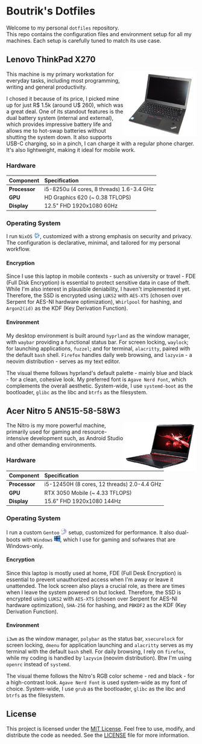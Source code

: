 # Boutrik's Dotfiles

Welcome to my personal `dotfiles` repository.  
This repo contains the configuration files and environment setup for all my machines. Each setup is carefully tuned to match its use case.

## Lenovo ThinkPad X270

<img align="right" width="192px" src="./.media/leno-tp-x270.png">

This machine is my primary workstation for everyday tasks, including most programming, writing and general productivity.

I chosed it because of its price, I picked mine up for just R$ 1.5k (around U$ 260), which was a great deal. One of its standout features is the dual battery system (internal and external), which provides impressive battery life and allows me to hot-swap batteries without shutting the system down. It also supports USB-C charging, so in a pinch, I can charge it with a regular phone charger. It's also lightweight, making it ideal for mobile work.

### Hardware

| Component      | Specification |
|:---------------|:--------------|
| **Processor**  | i5-8250u (4 cores, 8 threads) 1.6-3.4 GHz |
| **GPU**        | HD Graphics 620 (~ 0.38 TFLOPS) |
| **Display**    | 12.5" FHD 1920x1080 60Hz |

### Operating System

I run `NixOS` <img width="16px" src="./.media/nix.png">, customized with a strong emphasis on security and privacy. The configuration is declarative, minimal, and tailored for my personal workflow.

#### Encryption

Since I use this laptop in mobile contexts - such as university or travel - FDE (Full Disk Encryption) is essential to protect sensitive data in case of theft. While I'm also interest in plausible deniability, I haven't implemented it yet. Therefore, the SSD is encrypted using `LUKS2` with `AES-XTS` (chosen over Serpent for AES-NI hardware optimization), `Whirlpool` for hashing, and `Argon2(id)` as the KDF (Key Derivation Function).

#### Environment

My desktop environment is built around `hyprland` as the window manager, with `waybar` providing a functional status bar. For screen locking, `waylock`; for launching applications, `fuzzel`; and for terminal, `alacritty`, paired with the default `bash` shell. `Firefox` handles daily web browsing, and `lazyvim` - a neovim distribution - serves as my text editor.

The visual theme follows hyprland's default palette - mainly blue and black - for a clean, cohesive look. My preferred font is `Agave Nerd Font`, which complements the overall aesthetic. System-wide, I use `systemd-boot` as the bootloader, `glibc` as the libc and `btrfs` as the filesystem.

## Acer Nitro 5 AN515-58-58W3

<img align="right" width="192px" src="./.media/acer-nitro-5.png">

The Nitro is my more powerful machine, primarily used for gaming and resource-intensive development such, as Android Studio and other demanding environments.

### Hardware

| Component      | Specification |
|:---------------|:--------------|
| **Processor**  | i5-12450H (8 cores, 12 threads) 2.0-4.4 GHz |
| **GPU**        | RTX 3050 Mobile (~ 4.33 TFLOPS) |
| **Display**    | 15.6" FHD 1920x1080 144Hz |

### Operating System

I run a custom `Gentoo` <img width="16px" src="./.media/gentoo.svg"> setup, customized for performance. It also dual-boots with `Windows` <img width="16px" src="./.media/windows.png">, which I use for gaming and sofwares that are Windows-only.

#### Encryption

Since this laptop is mostly used at home, FDE (Full Desk Encryption) is essential to prevent unauthorized access when I'm away or leave it unattended. The lock screen also plays a crucial role, as there are times when I leave the system powered on but locked. Therefore, the SSD is encrypted using `LUKS2` with `AES-XTS` (chosen over Serpent for AES-NI hardware optimization), `SHA-256` for hashing, and `PBKDF2` as the KDF (Key Derivation Function).

#### Environment

`i3wm` as the window manager, `polybar` as the status bar, `xsecurelock` for screen locking, `dmenu` for application launching and `alacritty` serves as my terminal with the default `bash` shell. For daily browsing, I rely on `firefox`, while my coding is handled by `lazyvim` (neovim distribution). Btw I'm using `openrc` instead of `systemd`.

The visual theme follows the Nitro's RGB color scheme - red and black - for a high-contrast look. `Agave Nerd Font` is used system-wide as my font of choice. System-wide, I use `grub` as the bootloader, `glibc` as the libc and `btrfs` as the filesystem.

<!---
## (Planned) Raspberry Pi 5

<img align="right" width="192px" src="./.media/rpi-5.png">

The Rpi is a future addition to my setup, intended to be used as an home server.

I'm still undecided on which operating system to run. Options under consideration include: `OpenBSD`, `Ubuntu Server` and `NixOS`. Once the setup is finalized, it's dotfiles and configuration will be added to this repository under a dedicated `rpi-5` directory.

### Hardware

| Component      | Specification |
|:---------------|:--------------|
| **Processor**  | BCM2712 (4 cores) 2.4 GHz |
| **GPU**        | VideoCore VII (~ 0.05 TFLOPS) |
| **RAM**        | 8 GB LPDDR4X (2133MHz) |
--->

## License

This project is licensed under the [MIT License](https://opensource.org/licenses/MIT). Feel free to use, modify, and distribute the code as needed. See the [LICENSE](LICENSE) file for more information.
